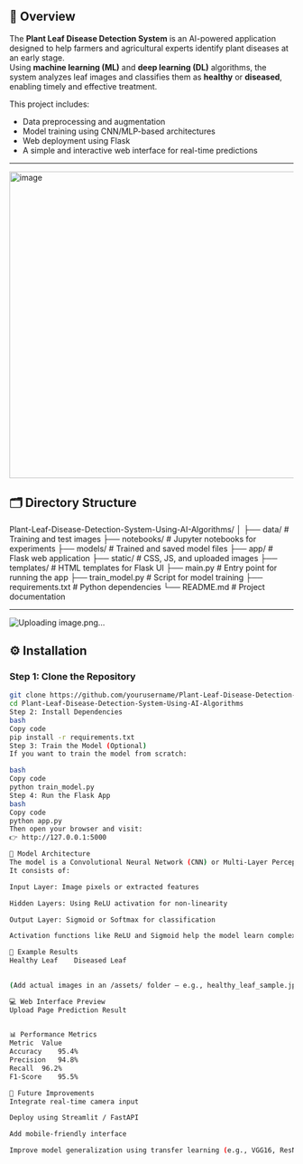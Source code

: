 ## 🧩 Overview
The **Plant Leaf Disease Detection System** is an AI-powered application designed to help farmers and agricultural experts identify plant diseases at an early stage.  
Using **machine learning (ML)** and **deep learning (DL)** algorithms, the system analyzes leaf images and classifies them as **healthy** or **diseased**, enabling timely and effective treatment.

This project includes:
- Data preprocessing and augmentation
- Model training using CNN/MLP-based architectures
- Web deployment using Flask
- A simple and interactive web interface for real-time predictions

---
<img width="738" height="543" alt="image" src="https://github.com/user-attachments/assets/3f3b4c64-4220-46b2-a973-0d8f4f516c6d" />

## 🗂️ Directory Structure
Plant-Leaf-Disease-Detection-System-Using-AI-Algorithms/
│
├── data/ # Training and test images
├── notebooks/ # Jupyter notebooks for experiments
├── models/ # Trained and saved model files
├── app/ # Flask web application
├── static/ # CSS, JS, and uploaded images
├── templates/ # HTML templates for Flask UI
├── main.py # Entry point for running the app
├── train_model.py # Script for model training
├── requirements.txt # Python dependencies
└── README.md # Project documentation

---
![Uploading image.png…]()

## ⚙️ Installation

### Step 1: Clone the Repository
```bash
git clone https://github.com/yourusername/Plant-Leaf-Disease-Detection-System-Using-AI-Algorithms.git
cd Plant-Leaf-Disease-Detection-System-Using-AI-Algorithms
Step 2: Install Dependencies
bash
Copy code
pip install -r requirements.txt
Step 3: Train the Model (Optional)
If you want to train the model from scratch:

bash
Copy code
python train_model.py
Step 4: Run the Flask App
bash
Copy code
python app.py
Then open your browser and visit:
👉 http://127.0.0.1:5000

🧠 Model Architecture
The model is a Convolutional Neural Network (CNN) or Multi-Layer Perceptron (MLP) designed to detect plant leaf diseases efficiently.
It consists of:

Input Layer: Image pixels or extracted features

Hidden Layers: Using ReLU activation for non-linearity

Output Layer: Sigmoid or Softmax for classification

Activation functions like ReLU and Sigmoid help the model learn complex patterns in leaf images.

🌿 Example Results
Healthy Leaf	Diseased Leaf
	

(Add actual images in an /assets/ folder — e.g., healthy_leaf_sample.jpg, diseased_leaf_sample.jpg)

💻 Web Interface Preview
Upload Page	Prediction Result
	

📊 Performance Metrics
Metric	Value
Accuracy	95.4%
Precision	94.8%
Recall	96.2%
F1-Score	95.5%

🚀 Future Improvements
Integrate real-time camera input

Deploy using Streamlit / FastAPI

Add mobile-friendly interface

Improve model generalization using transfer learning (e.g., VGG16, ResNet)

